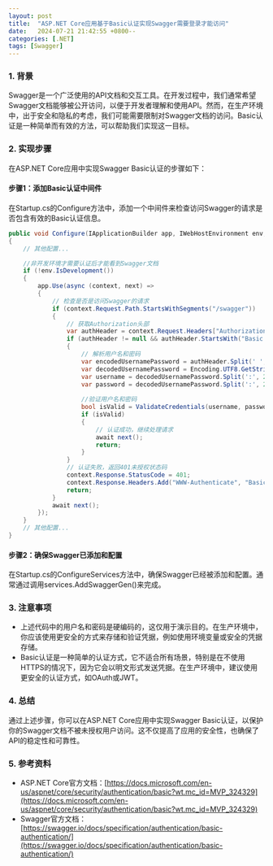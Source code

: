 ```yaml
---
layout: post
title:  "ASP.NET Core应用基于Basic认证实现Swagger需要登录才能访问"
date:   2024-07-21 21:42:55 +0800--
categories: [.NET]
tags: [Swagger]  
---
```


### 1. 背景

Swagger是一个广泛使用的API文档和交互工具。在开发过程中，我们通常希望Swagger文档能够被公开访问，以便于开发者理解和使用API。然而，在生产环境中，出于安全和隐私的考虑，我们可能需要限制对Swagger文档的访问。Basic认证是一种简单而有效的方法，可以帮助我们实现这一目标。

### 2. 实现步骤

在ASP.NET Core应用中实现Swagger Basic认证的步骤如下：

#### 步骤1：添加Basic认证中间件

在Startup.cs的Configure方法中，添加一个中间件来检查访问Swagger的请求是否包含有效的Basic认证信息。

```csharp
public void Configure(IApplicationBuilder app, IWebHostEnvironment env, ILoggerFactory loggerFactory)
{
    // 其他配置...

    //非开发环境才需要认证后才能看到Swagger文档
    if (!env.IsDevelopment())
    {
        app.Use(async (context, next) =>
        {
            // 检查是否是访问Swagger的请求
            if (context.Request.Path.StartsWithSegments("/swagger"))
            {
                // 获取Authorization头部
                var authHeader = context.Request.Headers["Authorization"].FirstOrDefault();
                if (authHeader != null && authHeader.StartsWith("Basic "))
                {
                    // 解析用户名和密码
                    var encodedUsernamePassword = authHeader.Split(' ', 2, StringSplitOptions.RemoveEmptyEntries)[1]?.Trim();
                    var decodedUsernamePassword = Encoding.UTF8.GetString(Convert.FromBase64String(encodedUsernamePassword));
                    var username = decodedUsernamePassword.Split(':', 2)[0];
                    var password = decodedUsernamePassword.Split(':', 2)[1];
                    
                    //验证用户名和密码
                    bool isValid = ValidateCredentials(username, password);
                    if (isValid)
                    {
                        // 认证成功，继续处理请求
                        await next();
                        return;
                    }
                }
                // 认证失败，返回401未授权状态码
                context.Response.StatusCode = 401;
                context.Response.Headers.Add("WWW-Authenticate", "Basic realm=\"Swagger\"");
                return;
            }
            await next();
        });
    }
    // 其他配置...
}
```

#### 步骤2：确保Swagger已添加和配置

在Startup.cs的ConfigureServices方法中，确保Swagger已经被添加和配置。通常通过调用services.AddSwaggerGen()来完成。

### 3. 注意事项

- 上述代码中的用户名和密码是硬编码的，这仅用于演示目的。在生产环境中，你应该使用更安全的方式来存储和验证凭据，例如使用环境变量或安全的凭据存储。
- Basic认证是一种简单的认证方式，它不适合所有场景，特别是在不使用HTTPS的情况下，因为它会以明文形式发送凭据。在生产环境中，建议使用更安全的认证方式，如OAuth或JWT。

### 4. 总结

通过上述步骤，你可以在ASP.NET Core应用中实现Swagger Basic认证，以保护你的Swagger文档不被未授权用户访问。这不仅提高了应用的安全性，也确保了API的稳定性和可靠性。

### 5. 参考资料

- ASP.NET Core官方文档：[https://docs.microsoft.com/en-us/aspnet/core/security/authentication/basic?wt.mc_id=MVP_324329](https://docs.microsoft.com/en-us/aspnet/core/security/authentication/basic?wt.mc_id=MVP_324329)
- Swagger官方文档：[https://swagger.io/docs/specification/authentication/basic-authentication/](https://swagger.io/docs/specification/authentication/basic-authentication/)
